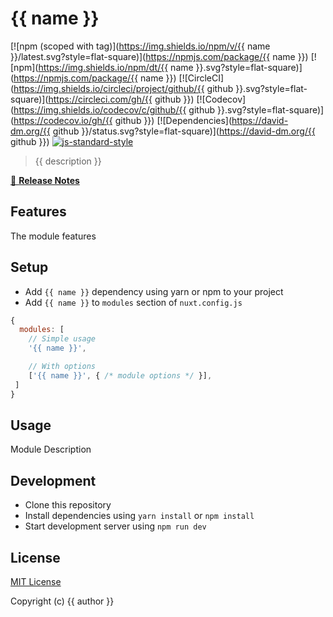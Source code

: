 # {{ name }}
[![npm (scoped with tag)](https://img.shields.io/npm/v/{{ name }}/latest.svg?style=flat-square)](https://npmjs.com/package/{{ name }})
[![npm](https://img.shields.io/npm/dt/{{ name }}.svg?style=flat-square)](https://npmjs.com/package/{{ name }})
[![CircleCI](https://img.shields.io/circleci/project/github/{{ github }}.svg?style=flat-square)](https://circleci.com/gh/{{ github }})
[![Codecov](https://img.shields.io/codecov/c/github/{{ github }}.svg?style=flat-square)](https://codecov.io/gh/{{ github }})
[![Dependencies](https://david-dm.org/{{ github }}/status.svg?style=flat-square)](https://david-dm.org/{{ github }})
[![js-standard-style](https://img.shields.io/badge/code_style-standard-brightgreen.svg?style=flat-square)](http://standardjs.com)

> {{ description }}

[📖 **Release Notes**](./CHANGELOG.md)

## Features

The module features

## Setup
- Add `{{ name }}` dependency using yarn or npm to your project
- Add `{{ name }}` to `modules` section of `nuxt.config.js`

```js
{
  modules: [
    // Simple usage
    '{{ name }}',

    // With options
    ['{{ name }}', { /* module options */ }],
 ]
}
```

## Usage

Module Description

## Development

- Clone this repository
- Install dependencies using `yarn install` or `npm install`
- Start development server using `npm run dev`

## License

[MIT License](./LICENSE)

Copyright (c) {{ author }}
